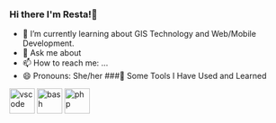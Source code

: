 ### Hi there I'm Resta!👋
- 🌱 I’m currently learning about GIS Technology and Web/Mobile Development. 
- 💬 Ask me about 
- 📫 How to reach me: ...
- 😄 Pronouns: She/her
###🚀 Some Tools I Have Used and Learned
<p align="left">
<img src="https://cdn.jsdelivr.net/gh/devicons/devicon/icons/vscode/vscode-original.svg" alt="vscode" width="45" height="45"/>
<img src="https://cdn.jsdelivr.net/gh/devicons/devicon/icons/bash/bash-original.svg" alt="bash" width="45" height="45"/>
<img src="https://cdn.jsdelivr.net/gh/devicons/devicon/icons/php/php-original.svg" alt="php" width="45" height="45"/>
</p>
